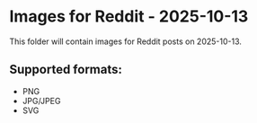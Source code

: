 # Images for Reddit - 2025-10-13

This folder will contain images for Reddit posts on 2025-10-13.

## Supported formats:
- PNG
- JPG/JPEG
- SVG
